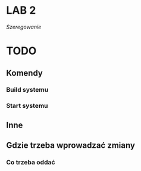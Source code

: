 # LAB 2
*Szeregowanie*

# TODO

## Komendy

### Build systemu

### Start systemu

## Inne

## Gdzie trzeba wprowadzać zmiany

### Co trzeba oddać 

